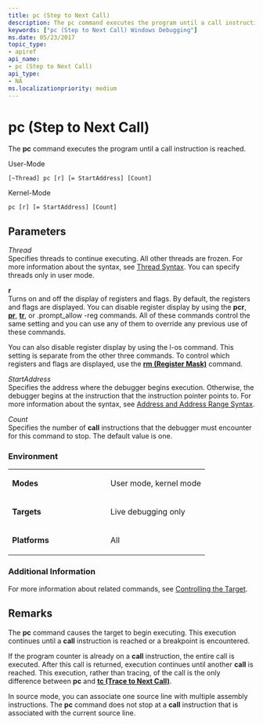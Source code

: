 ```yaml
---
title: pc (Step to Next Call)
description: The pc command executes the program until a call instruction is reached.
keywords: ["pc (Step to Next Call) Windows Debugging"]
ms.date: 05/23/2017
topic_type:
- apiref
api_name:
- pc (Step to Next Call)
api_type:
- NA
ms.localizationpriority: medium
---
```


# pc (Step to Next Call)


The **pc** command executes the program until a call instruction is reached.

User-Mode

```dbgcmd
[~Thread] pc [r] [= StartAddress] [Count] 
```

Kernel-Mode

```dbgcmd
pc [r] [= StartAddress] [Count] 
```

## <span id="ddk_cmd_step_to_next_call_dbg"></span><span id="DDK_CMD_STEP_TO_NEXT_CALL_DBG"></span>Parameters


<span id="_______Thread______"></span><span id="_______thread______"></span><span id="_______THREAD______"></span> *Thread*   
Specifies threads to continue executing. All other threads are frozen. For more information about the syntax, see [Thread Syntax](thread-syntax.md). You can specify threads only in user mode.

<span id="_______r______"></span><span id="_______R______"></span> **r**   
Turns on and off the display of registers and flags. By default, the registers and flags are displayed. You can disable register display by using the **pcr**, [**pr**](p--step-.md), [**tr**](t--trace-.md), or .prompt\_allow -reg commands. All of these commands control the same setting and you can use any of them to override any previous use of these commands.

You can also disable register display by using the l-os command. This setting is separate from the other three commands. To control which registers and flags are displayed, use the [**rm (Register Mask)**](rm--register-mask-.md) command.

<span id="_______StartAddress______"></span><span id="_______startaddress______"></span><span id="_______STARTADDRESS______"></span> *StartAddress*   
Specifies the address where the debugger begins execution. Otherwise, the debugger begins at the instruction that the instruction pointer points to. For more information about the syntax, see [Address and Address Range Syntax](address-and-address-range-syntax.md).

<span id="_______Count______"></span><span id="_______count______"></span><span id="_______COUNT______"></span> *Count*   
Specifies the number of **call** instructions that the debugger must encounter for this command to stop. The default value is one.

### <span id="Environment"></span><span id="environment"></span><span id="ENVIRONMENT"></span>Environment

<table>
<colgroup>
<col width="50%" />
<col width="50%" />
</colgroup>
<tbody>
<tr class="odd">
<td align="left"><p><strong>Modes</strong></p></td>
<td align="left"><p>User mode, kernel mode</p></td>
</tr>
<tr class="even">
<td align="left"><p><strong>Targets</strong></p></td>
<td align="left"><p>Live debugging only</p></td>
</tr>
<tr class="odd">
<td align="left"><p><strong>Platforms</strong></p></td>
<td align="left"><p>All</p></td>
</tr>
</tbody>
</table>

 

### <span id="Additional_Information"></span><span id="additional_information"></span><span id="ADDITIONAL_INFORMATION"></span>Additional Information

For more information about related commands, see [Controlling the Target](controlling-the-target.md).

## Remarks

The **pc** command causes the target to begin executing. This execution continues until a **call** instruction is reached or a breakpoint is encountered.

If the program counter is already on a **call** instruction, the entire call is executed. After this call is returned, execution continues until another **call** is reached. This execution, rather than tracing, of the call is the only difference between **pc** and [**tc (Trace to Next Call)**](tc--trace-to-next-call-.md).

In source mode, you can associate one source line with multiple assembly instructions. The **pc** command does not stop at a **call** instruction that is associated with the current source line.

 

 





